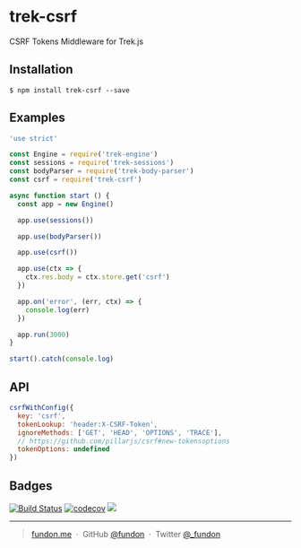 # trek-csrf

CSRF Tokens Middleware for Trek.js


## Installation

```
$ npm install trek-csrf --save
```


## Examples

```js
'use strict'

const Engine = require('trek-engine')
const sessions = require('trek-sessions')
const bodyParser = require('trek-body-parser')
const csrf = require('trek-csrf')

async function start () {
  const app = new Engine()

  app.use(sessions())

  app.use(bodyParser())

  app.use(csrf())

  app.use(ctx => {
    ctx.res.body = ctx.store.get('csrf')
  })

  app.on('error', (err, ctx) => {
    console.log(err)
  })

  app.run(3000)
}

start().catch(console.log)
```


## API

```js
csrfWithConfig({
  key: 'csrf',
  tokenLookup: 'header:X-CSRF-Token',
  ignoreMethods: ['GET', 'HEAD', 'OPTIONS', 'TRACE'],
  // https://github.com/pillarjs/csrf#new-tokensoptions
  tokenOptions: undefined
})
```


## Badges

[![Build Status](https://travis-ci.org/trekjs/csrf.svg?branch=master)](https://travis-ci.org/trekjs/csrf)
[![codecov](https://codecov.io/gh/trekjs/csrf/branch/master/graph/badge.svg)](https://codecov.io/gh/trekjs/csrf)
![](https://img.shields.io/badge/license-MIT-blue.svg)

---

> [fundon.me](https://fundon.me) &nbsp;&middot;&nbsp;
> GitHub [@fundon](https://github.com/fundon) &nbsp;&middot;&nbsp;
> Twitter [@_fundon](https://twitter.com/_fundon)
